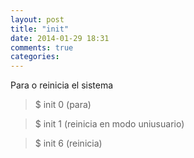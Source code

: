 ```yaml
---
layout: post
title: "init"
date: 2014-01-29 18:31
comments: true
categories: 
---
```

Para o reinicia el sistema

>$ init 0    (para)

>$ init 1    (reinicia en modo  uniusuario)

>$ init 6    (reinicia)

